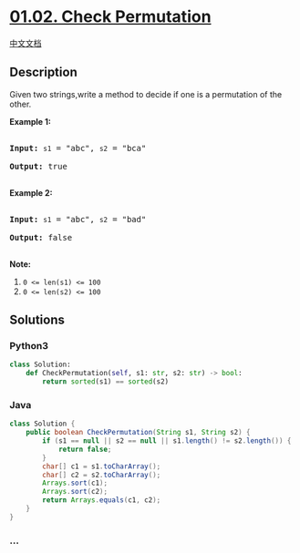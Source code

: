 # [01.02. Check Permutation](https://leetcode-cn.com/problems/check-permutation-lcci)

[中文文档](/lcci/01.02.Check%20Permutation/README.md)

## Description
<p>Given two strings,write a method to decide if one is a permutation of the other.</p>



<p><strong>Example 1:</strong></p>



<pre>

<strong>Input: </strong><code>s1</code> = &quot;abc&quot;, <code>s2</code> = &quot;bca&quot;

<strong>Output: </strong>true

</pre>



<p><strong>Example 2:</strong></p>



<pre>

<strong>Input: </strong><code>s1</code> = &quot;abc&quot;, <code>s2</code> = &quot;bad&quot;

<strong>Output: </strong>false

</pre>



<p><strong>Note:</strong></p>
<ol>
	<li><code>0 &lt;= len(s1) &lt;= 100 </code></li>
	<li><code>0 &lt;= len(s2) &lt;= 100</code></li>
</ol>




## Solutions


<!-- tabs:start -->

### **Python3**

```python
class Solution:
    def CheckPermutation(self, s1: str, s2: str) -> bool:
        return sorted(s1) == sorted(s2)
```

### **Java**

```java
class Solution {
    public boolean CheckPermutation(String s1, String s2) {
        if (s1 == null || s2 == null || s1.length() != s2.length()) {
            return false;
        }
        char[] c1 = s1.toCharArray();
        char[] c2 = s2.toCharArray();
        Arrays.sort(c1);
        Arrays.sort(c2);
        return Arrays.equals(c1, c2);
    }
}
```

### **...**
```

```

<!-- tabs:end -->